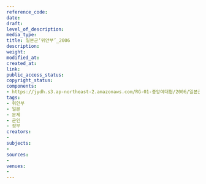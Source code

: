 ```yaml
---
reference_code: 
date: 
draft: 
level_of_description: 
media_type: 
title: 일본군‘위안부’_2006
description: 
weight: 
modified_at: 
created_at: 
link: 
public_access_status: 
copyright_status: 
components:
- https://jydh.s3.ap-northeast-2.amazonaws.com/RG-01-중앙여대협/2006/일본군‘위안부’_2006.pdf
tags:
- 위안부
- 일본
- 문제
- 군인
- 정부
creators:
- 
subjects:
- 
sources:
- 
venues:
- 
---
```

